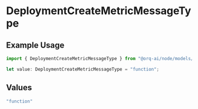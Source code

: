 # DeploymentCreateMetricMessageType

## Example Usage

```typescript
import { DeploymentCreateMetricMessageType } from "@orq-ai/node/models/operations";

let value: DeploymentCreateMetricMessageType = "function";
```

## Values

```typescript
"function"
```